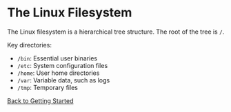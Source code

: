 
# The Linux Filesystem

The Linux filesystem is a hierarchical tree structure. The root of the tree is `/`.

Key directories:

*   `/bin`: Essential user binaries
*   `/etc`: System configuration files
*   `/home`: User home directories
*   `/var`: Variable data, such as logs
*   `/tmp`: Temporary files

[Back to Getting Started](./index.md)
